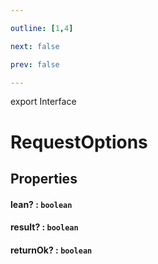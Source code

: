 ```yaml
---

outline: [1,4]

next: false

prev: false

---
```


export Interface
# RequestOptions

## Properties

#### lean? : `boolean`

#### result? : `boolean`

#### returnOk? : `boolean`
